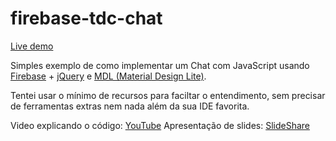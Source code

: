 # firebase-tdc-chat

[Live demo](https://tdcchat2016-fe9cc.firebaseapp.com/)

Simples exemplo de como implementar um Chat com JavaScript usando [Firebase](http://www.firebase.com) + [jQuery](https://jquery.com/) e [MDL (Material Design Lite)](https://getmdl.io/). 

Tentei usar o mínimo de recursos para faciltar o entendimento, sem precisar de ferramentas extras nem nada além da sua IDE favorita.

Video explicando o código: [YouTube](https://youtu.be/ML1f7uAf3L4)
Apresentação de slides: [SlideShare](http://pt.slideshare.net/634727338/firebase-realtime-database-e-autenticao)
